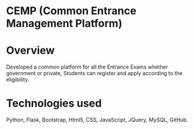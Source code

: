 # CEMP (Common Entrance Management Platform)

# Overview
Developed a common platform for all the Entrance Exams whether
government or private, Students can register and apply according to
the eligibility.

# Technologies used
Python, Flask, Bootstrap, Html5, CSS, JavaScript,
JQuery, MySQL, GitHub.

